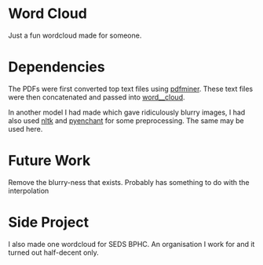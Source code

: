 # Word Cloud
Just a fun wordcloud made for someone.

# Dependencies

The PDFs were first converted top text files using [pdfminer](https://pypi.org/project/pdfminer/).
These text files were then concatenated and passed into [word__cloud](http://amueller.github.io/word_cloud/).

In another model I had made which gave ridiculously blurry images, I had also used [nltk](https://www.nltk.org/) and [pyenchant](https://pypi.org/project/pyenchant/) for some preprocessing. The same may be used here.

# Future Work

Remove the blurry-ness that exists. Probably has something to do with the interpolation

# Side Project

I also made one wordcloud for SEDS BPHC. An organisation I work for and it turned out half-decent only.

